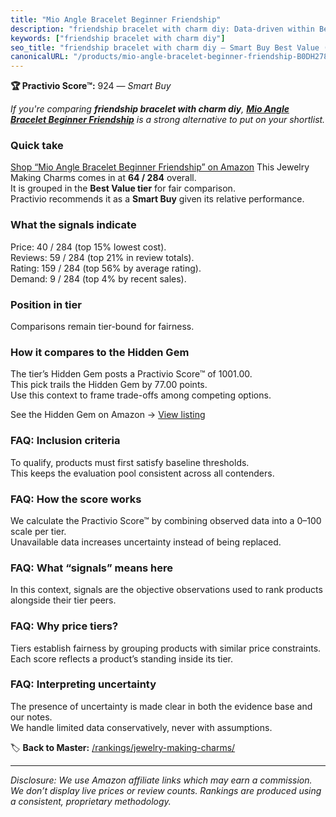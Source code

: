 ```yaml
---
title: "Mio Angle Bracelet Beginner Friendship"
description: "friendship bracelet with charm diy: Data-driven within Best Value ranking using the Practivio Score™. Positioned by quality, value, demand, findability, moment…"
keywords: ["friendship bracelet with charm diy"]
seo_title: "friendship bracelet with charm diy — Smart Buy Best Value (2025)"
canonicalURL: "/products/mio-angle-bracelet-beginner-friendship-B0DH278HV3/"
---
```


**🏆 Practivio Score™:** 924 — _Smart Buy_


*If you're comparing **friendship bracelet with charm diy**, **[Mio Angle Bracelet Beginner Friendship](https://www.amazon.com/dp/B0DH278HV3?tag=practivio-20)** is a strong alternative to put on your shortlist.*
### Quick take
[Shop “Mio Angle Bracelet Beginner Friendship” on Amazon](https://www.amazon.com/dp/B0DH278HV3?tag=practivio-20)
This Jewelry Making Charms comes in at **64 / 284** overall.  
It is grouped in the **Best Value tier** for fair comparison.  
Practivio recommends it as a **Smart Buy** given its relative performance.

### What the signals indicate
Price: 40 / 284 (top 15% lowest cost).  
Reviews: 59 / 284 (top 21% in review totals).  
Rating: 159 / 284 (top 56% by average rating).  
Demand: 9 / 284 (top 4% by recent sales).

### Position in tier
Comparisons remain tier-bound for fairness.

### How it compares to the Hidden Gem
The tier’s Hidden Gem posts a Practivio Score™ of 1001.00.  
This pick trails the Hidden Gem by 77.00 points.  
Use this context to frame trade-offs among competing options.  

See the Hidden Gem on Amazon → [View listing](https://www.amazon.com/dp/B0B4JPSQLG?tag=practivio-20)

### FAQ: Inclusion criteria
To qualify, products must first satisfy baseline thresholds.  
This keeps the evaluation pool consistent across all contenders.

### FAQ: How the score works
We calculate the Practivio Score™ by combining observed data into a 0–100 scale per tier.  
Unavailable data increases uncertainty instead of being replaced.

### FAQ: What “signals” means here
In this context, signals are the objective observations used to rank products alongside their tier peers.

### FAQ: Why price tiers?
Tiers establish fairness by grouping products with similar price constraints.  
Each score reflects a product’s standing inside its tier.

### FAQ: Interpreting uncertainty
The presence of uncertainty is made clear in both the evidence base and our notes.  
We handle limited data conservatively, never with assumptions.


🏷️ **Back to Master:** [/rankings/jewelry-making-charms/](/rankings/jewelry-making-charms/)

---
_Disclosure: We use Amazon affiliate links which may earn a commission. We don’t display live prices or review counts. Rankings are produced using a consistent, proprietary methodology._
